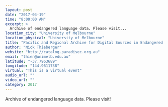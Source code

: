 ```yaml
---
layout: post
date: "2017-04-19"
time: "8:00:00 AM"
excerpt: >
  Archive of endangered language data. Please visit...
location_city: "University of Melbourne"
location_physical: "University of Melbourne"
title: "Pacific and Regional Archive for Digital Sources in Endangered Cultures (PARADISEC)"
author: "Nick Thieberger"
website: "http://catalog.paradisec.org.au"
email: "thien@unimelb.edu.au"
latitude: "-37.7963689"
longitude: "144.9611738"
virtual: "This is a virtual event"
audio_url: ""
video_url: ""
category: 2017
---
```


Archive of endangered language data. Please visit!
